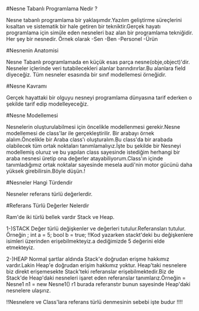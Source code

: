 ﻿#Nesne Tabanlı Programlama Nedir ? 

Nesne tabanlı programlama bir yaklaşımdır.Yazılım geliştirme süreçlerini kısaltan ve sistematik bir hale getiren bir tekniktir.Gerçek hayatı programlama için simüle eden nesneleri baz alan bir programlama tekniğidir.
   Her şey bir nesnedir.
Örnek olarak
-Sen
-Ben
-Personel
-Ürün



#Nesnenin Anatomisi 

Nesne Tabanlı programlamada en küçük esas parça nesne(obje,object)'dir.
Nesneler içlerinde veri tutabilecekleri alanlar barındırırlar.Bu alanlara field diyeceğiz.
Tüm nesneler esasında bir sınıf modellemesi örneğidir.



#Nesne Kavramı

Gerçek hayattaki bir olguyu nesneyi programlama dünyasına tarif ederken o şekilde tarif edip modelleyeceğiz.



#Nesne Modellemesi

Nesnelerin oluşturulabilmesi için öncelikle modellenmesi gerekir.Nesne modellemesi de class'lar ile gerçekleştirilir.
Bir arabayı örnek alalım.Öncelikle bir Araba class'ı oluşturalım.Bu class'da bir arabada olabilecek tüm ortak noktaları tanımlamalıyız.İşte bu şekilde bir Nesneyi modellemiş oluruz ve bu yapılan class sayesinde istediğim herhangi bir araba nesnesi üretip ona değerler atayabiliyorum.Class'ın içinde tanımladığımız ortak noktalar sayesinde mesela audi'nin motor gücünü daha yüksek girebilirsin.Böyle düşün.!



#Nesneler Hangi Türdendir 

Nesneler referans türlü değerlerdir.



#Referans Türlü Değerler Nelerdir 

Ram'de iki türlü bellek vardır Stack ve Heap.

1-)STACK 
Değer türlü değişkenler ve değerleri tutulur.Referansları tutulur.
Örneğin ;
int a = 5;
bool b = true;
!!Kod yazarken stackt'deki bu değişkenlere isimleri üzerinden erişebilmekteyiz.a dediğimizde 5 değerini elde etmekteyiz.

2-)HEAP
Normal şartlar aldında Stack'e doğrudan erişme hakkımız vardır.Lakin Heap'e doğrudan erişim hakkımız yoktur.
Heap'taki nesnelere biz direkt erişemesekte Stack'teki referanslar erişebilmektedir.Biz de Stack'de Heap'daki nesneleri işaret eden referanslar tanımlarız.Örneğin = Nesne1 n1 = new Nesne1() r1 burada referanstır bunun sayesinde Heap'daki nesnelere ulaşırız.

!!Nesnelere ve Class'lara referans türlü denmesinin sebebi işte budur !!!!




















